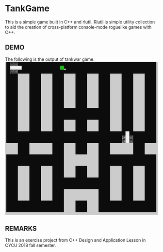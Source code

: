 # TankGame

This is a simple game built in C++ and rlutil.
[Rlutil](https://github.com/tapio/rlutil) is simple utility collection to aid the creation of cross-platform console-mode roguelike games with C++.

## DEMO

The following is the output of tankwar game.
![alt text](assets/tankgame.JPG)

## REMARKS

This is an exercise project from C++ Design and Application Lesson in CYCU 2018 fall semester.

